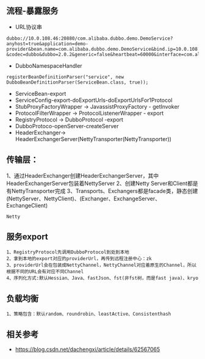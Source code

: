 ## 流程-暴露服务
+ URL协议串
```$xslt
dubbo://10.0.108.46:20880/com.alibaba.dubbo.demo.DemoService?anyhost=true&application=demo-provider&bean.name=com.alibaba.dubbo.demo.DemoService&bind.ip=10.0.108.46&bind.port=20880&channel.readonly.sent=true
&codec=dubbo&dubbo=2.0.2&generic=false&heartbeat=60000&interface=com.alibaba.dubbo.demo.DemoService&methods=sayHello&pid=5392&qos.port=22222&side=provider&timestamp=1568792813623
```
+ DubboNamespaceHandler
```$xslt
registerBeanDefinitionParser("service", new DubboBeanDefinitionParser(ServiceBean.class, true));
```

+ ServiceBean-export
+ ServiceConfig-export-doExportUrls-doExportUrlsFor1Protocol
+ StubProxyFactoryWrapper -> JavassistProxyFactory - getInvoker
+ ProtocolFilterWrapper -> ProtocolListenerWrapper - export
+ RegistryProtocol -> DubboProtocol -export
+ DubboProtoco-openServer-createServer
+ HeaderExchanger-> HeaderExchangerServer(NettyTransporter(NettyTransporter))

## 传输层：
1、通过HeaderExchanger创建HeaderExchangerServer，其中HeaderExchangerServer包装着NettyServer
2、创建Netty Server和Client都是有NettyTransporter完成 
3、Transports、Exchangers都是facade类，静态创建(NettyServer、NettyClient)、(Exchanger、ExchangeServer、ExchangeClient)
```$xslt
Netty
```

## 服务export
```
1、RegistryProtocol先调用DubboProtocol到处到本地
2、拿到本地的export对应的providerUrl，再传到远程注册中心：zk
3、providerUrl会在包装成NettyChannel，NettyChannel对应着原生的Channel，所以根据不同的URL会有对应不同Channel
4、序列化方式:默认Hessian、Java、fastJson、fst(非fst树，而是fast java)、kryo
```

## 负载均衡
```
1、策略包含：默认random、roundrobin、leastActive、Consistenthash

```

## 相关参考
+ https://blog.csdn.net/dachengxi/article/details/62567065